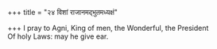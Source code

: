 +++
title = "२४ विशां राजानमद्भुतमध्यक्षं"

+++
I pray to Agni, King of men, the Wonderful, the President  
     Of holy Laws: may he give ear.